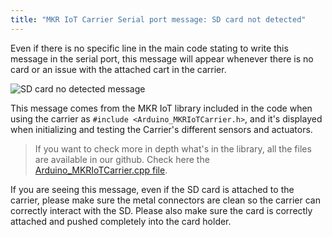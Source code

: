 ```yaml
---
title: "MKR IoT Carrier Serial port message: SD card not detected"
---
```


Even if there is no specific line in the main code stating to write this message in the serial port, this message will appear whenever there is no card or an issue with the attached cart in the carrier.

![SD card no detected message](img/SDCard_IoTKit.png)

This message comes from the MKR IoT library included in the code when using the carrier as `#include <Arduino_MKRIoTCarrier.h>`, and it's displayed when initializing and testing the Carrier's different sensors and actuators.

> If you want to check more in depth what's in the library, all the files are available in our github.
> Check here the [Arduino_MKRIoTCarrier.cpp file](https://github.com/arduino-libraries/Arduino_MKRIoTCarrier/blob/master/src/Arduino_MKRIoTCarrier.cpp#L84).

If you are seeing this message, even if the SD card is attached to the carrier, please make sure the metal connectors are clean so the carrier can correctly interact with the SD. Please also make sure the card is correctly attached and pushed completely into the card holder.
